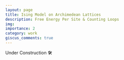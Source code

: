 ```yaml
---
layout: page
title: Ising Model on Archimedean Lattices
description: Free Energy Per Site & Counting Loops
img: 
importance: 2
category: work
giscus_comments: true
---
```


Under Construction 🛠️

